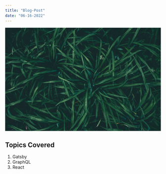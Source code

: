 ```yaml
---
title: "Blog-Post"
date: "06-16-2022"
---
```


![Grass](./grass.jpg)

## Topics Covered

1. Gatsby
2. GraphQL
3. React
